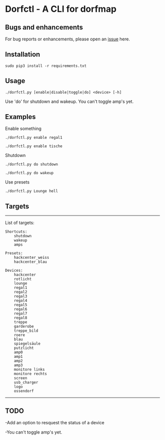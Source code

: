 # Dorfctl - A CLI for dorfmap

## Bugs and enhancements

For bug reports or enhancements, please open an [issue](https://github.com/A2nkF/dorfctl/issues) here.

## Installation

`sudo pip3 install -r requirements.txt`


## Usage

`./dorfctl.py [enable|disable|toggle|do] <device> [-h]`

Use 'do' for shutdown and wakeup.
You can't toggle amp's yet.

## Examples

Enable something

`./dorfctl.py enable regal1`

`./dorfctl.py enable tische`

Shutdown

`./dorfctl.py do shutdown`

`./dorfctl.py do wakeup`

Use presets

`./dorfctl.py Lounge hell`

## Targets

-----------------------------------------
List of targets:

    Shortcuts:
        shutdown
        wakeup
        amps

    Presets:
        hackcenter_weiss
        hackcenter_blau

    Devices:
        hackcenter
        rotlicht
        lounge
        regal1
        regal2
        regal3
        regal4
        regal5
        regal6
        regal7
        regal8
        treppe
        garderobe
        treppe_bild
        roere
        blau
        spiegelsäule
        putzlicht
        amp0
        amp1
        amp2
        amp3
        monitore links
        monitore rechts
        screen
        usb_charger
        logo
        ossendorf
------------------------------------------
## TODO

-Add an option to resquest the status of a device

-You can't toggle amp's yet.

